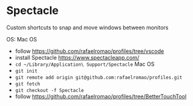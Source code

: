 # Spectacle

Custom shortcuts to snap and move windows between monitors

OS: Mac OS

- follow https://github.com/rafaelromao/profiles/tree/vscode
- install Spectacle https://www.spectacleapp.com/
- `cd ~/Library/Application\ Support/Spectacle` Mac OS
- `git init`
- `git remote add origin git@github.com:rafaelromao/profiles.git`
- `git fetch`
- `git checkout -f Spectacle`
- follow https://github.com/rafaelromao/profiles/tree/BetterTouchTool
